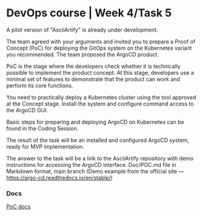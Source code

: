 # DevOps course | Week 4/Task 5

A pilot version of "AsciiArtify" is already under development.

The team agreed with your arguments and invited you to prepare a Proof of Concept (PoC) for deploying the GitOps system on the Kubernetes variant you recommended. The team proposed the ArgoCD product.

PoC is the stage where the developers check whether it is technically possible to implement the product concept. At this stage, developers use a minimal set of features to demonstrate that the product can work and perform its core functions.

You need to practically deploy a Kubernetes cluster using the tool approved at the Concept stage. Install the system and configure command access to the ArgoCD GUI.

Basic steps for preparing and deploying ArgoCD on Kubernetes can be found in the Coding Session.

The result of the task will be an installed and configured ArgoCD system, ready for MVP implementation.

The answer to the task will be a link to the AsciiArtify repository with demo instructions for accessing the ArgoCD interface. Doc/POC.md file in Markdown format, main branch (Demo example from the official site — https://argo-cd.readthedocs.io/en/stable/)

### Docs

[PoC docs](./doc/POC.md)
